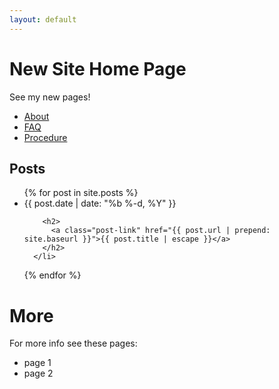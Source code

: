 ```yaml
---
layout: default
---
```

# New Site Home Page

See my new pages!

* [About](/about/)
* [FAQ](/faq/)
* [Procedure](/procedure/)

## Posts

<ul>
{% for post in site.posts %}
      <li>
        <span class="post-meta">{{ post.date | date: "%b %-d, %Y" }}</span>

        <h2>
          <a class="post-link" href="{{ post.url | prepend: site.baseurl }}">{{ post.title | escape }}</a>
        </h2>
      </li>
{% endfor %}
</ul>

# More 
For more info see these pages:

- page 1
- page 2
